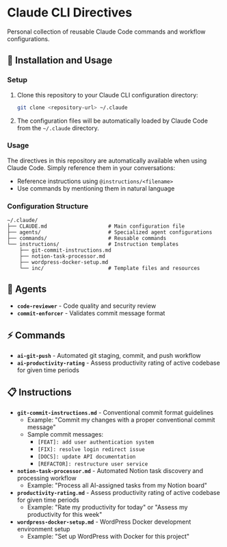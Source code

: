 # Claude CLI Directives

Personal collection of reusable Claude Code commands and workflow configurations.

## 🚀 Installation and Usage

### Setup

1. Clone this repository to your Claude CLI configuration directory:
   ```bash
   git clone <repository-url> ~/.claude
   ```

2. The configuration files will be automatically loaded by Claude Code from the `~/.claude` directory.

### Usage

The directives in this repository are automatically available when using Claude Code. Simply reference them in your conversations:

- Reference instructions using `@instructions/<filename>` 
- Use commands by mentioning them in natural language

### Configuration Structure

```
~/.claude/
├── CLAUDE.md                    # Main configuration file
├── agents/                      # Specialized agent configurations
├── commands/                    # Reusable commands
└── instructions/                # Instruction templates
    ├── git-commit-instructions.md
    ├── notion-task-processor.md
    ├── wordpress-docker-setup.md
    └── inc/                     # Template files and resources
```

## 🤖 Agents

- **`code-reviewer`** - Code quality and security review
- **`commit-enforcer`** - Validates commit message format

## ⚡ Commands

- **`ai-git-push`** - Automated git staging, commit, and push workflow
- **`ai-productivity-rating`** - Assess productivity rating of active codebase for given time periods

## 📋 Instructions

- **`git-commit-instructions.md`** - Conventional commit format guidelines
  - Example: "Commit my changes with a proper conventional commit message"
  - Sample commit messages:
    - `[FEAT]: add user authentication system`
    - `[FIX]: resolve login redirect issue`
    - `[DOCS]: update API documentation`
    - `[REFACTOR]: restructure user service`
- **`notion-task-processor.md`** - Automated Notion task discovery and processing workflow
  - Example: "Process all AI-assigned tasks from my Notion board"
- **`productivity-rating.md`** - Assess productivity rating of active codebase for given time periods 
  - Example: "Rate my productivity for today" or "Assess my productivity for this week"
- **`wordpress-docker-setup.md`** - WordPress Docker development environment setup
  - Example: "Set up WordPress with Docker for this project"
